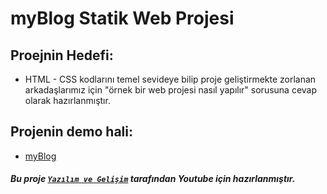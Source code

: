 # myBlog Statik Web Projesi

## Proejnin Hedefi:
* HTML - CSS kodlarını temel sevideye bilip proje geliştirmekte zorlanan arkadaşlarımız için "örnek bir web projesi nasıl yapılır" sorusuna cevap olarak hazırlanmıştır.

## Projenin demo hali:
* [myBlog](https://static-myblog.onrender.com/)


##### Bu proje [`Yazılım ve Gelişim`](https://www.youtube.com/@yazilimvegelisim) tarafından Youtube için hazırlanmıştır. 
